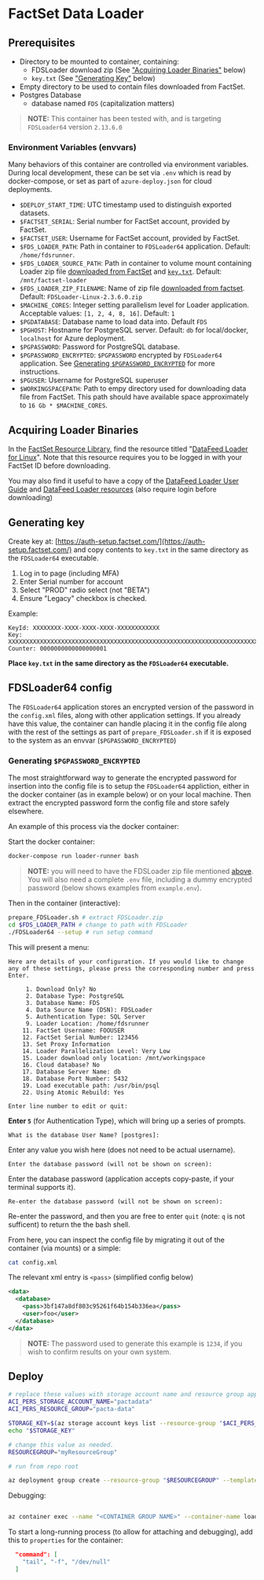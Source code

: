# FactSet Data Loader

## Prerequisites

* Directory to be mounted to container, containing:
  * FDSLoader download zip (See ["Acquiring Loader Binaries"](#acquiring-loader-binaries) below)
  * `key.txt` (See ["Generating Key"](#generating-key) below)
* Empty directory to be used to contain files downloaded from FactSet.
* Postgres Database
  * database named `FDS` (capitalization matters)

> **NOTE:** This container has been tested with, and is targeting `FDSLoader64` version `2.13.6.0`

### Environment Variables (envvars)

Many behaviors of this container are controlled via environment variables.
During local development, these can be set via `.env` which is read by docker-compose, or set as part of `azure-deploy.json` for cloud deployments.


* `$DEPLOY_START_TIME`: UTC timestamp used to distinguish exported datasets.
* `$FACTSET_SERIAL`: Serial number for FactSet account, provided by FactSet.
* `$FACTSET_USER`: Username for FactSet account, provided by FactSet.
* `$FDS_LOADER_PATH`: Path in container to `FDSLoader64` application. Default: `/home/fdsrunner`.
* `$FDS_LOADER_SOURCE_PATH`: Path in container to volume mount containing Loader zip file [downloaded from FactSet](#acquiring-loader-binaries) and [`key.txt`](#generating-key). Default: `/mnt/factset-loader`
* `$FDS_LOADER_ZIP_FILENAME`: Name of zip file [downloaded from factset](#acquiring-loader-binaries). Default: `FDSLoader-Linux-2.3.6.0.zip`
* `$MACHINE_CORES`: Integer setting parallelism level for Loader application. Acceptable values: `[1, 2, 4, 8, 16]`. Default: `1`
* `$PGDATABASE`: Database name to load data into. Default `FDS`
* `$PGHOST`: Hostname for PostgreSQL server. Default: `db` for local/docker, `localhost` for Azure deployment.
* `$PGPASSWORD`: Password for PostgreSQL database.
* `$PGPASSWORD_ENCRYPTED`: `$PGPASSWORD` encrypted by `FDSLoader64` application. See [Generating `$PGPASSWORD_ENCRYPTED`](#generating-pgpassword_encrypted) for more instructions.
* `$PGUSER`: Username for PostgreSQL superuser
* `$WORKINGSPACEPATH`: Path to empy directory used for downloading data file from FactSet. This path should have available space approximately to `16 Gb * $MACHINE_CORES`.


## Acquiring Loader Binaries

In the [FactSet Resource Library](https://go.factset.com/company/resource-library), find the resource titled "[DataFeed Loader for Linux](https://open.factset.com/api/public/media/download/resources/documents/af0def52-791d-47b9-9147-efe2c02e9f60/FDSLoader-Linux-2.13.6.0.zip)".
Note that this resource requires you to be logged in with your FactSet ID before downloading.

You may also find it useful to have a copy of the [DataFeed Loader User Guide](https://open.factset.com/api/public/media/download/resources/documents/542ad4eb-4d38-4b0e-b8af-0892289bc67b/DataFeed%20Loader%20User%20Guide%202.13.6.0.zip) and [DataFeed Loader resources](https://open.factset.com/api/public/media/download/resources/documents/4bd1a761-05e3-425f-8813-4f3b6c3c6a7f/resources.zip) (also require login before downloading)

## Generating key

Create key at: [https://auth-setup.factset.com/](https://auth-setup.factset.com/)
and copy contents to `key.txt` in the same directory as the `FDSLoader64` executable.

1. Log in to page (including MFA)
2. Enter Serial number for account
3. Select "PROD" radio select (not "BETA")
4. Ensure "Legacy" checkbox is checked.

Example:

```text
KeyId: XXXXXXXX-XXXX-XXXX-XXXX-XXXXXXXXXXXX
Key: XXXXXXXXXXXXXXXXXXXXXXXXXXXXXXXXXXXXXXXXXXXXXXXXXXXXXXXXXXXXXXXXXXXXXXXXXXXXXXXXXXXXXXXXXXXXXXXXXXXXXXXXXXXXXXXXXXXXXXXXXXXXXXXX
Counter: 0000000000000000001
```

**Place `key.txt` in the same directory as the `FDSLoader64` executable.**

## FDSLoader64 config

The `FDSLoader64` application stores an encrypted version of the password in the `config.xml` files, along with other application settings.
If you already have this value, the container can handle placing it in the config file along with the rest of the settings as part of `prepare_FDSLoader.sh` if it is exposed to the system as an envvar (`$PGPASSWORD_ENCRYPTED`)

### Generating `$PGPASSWORD_ENCRYPTED`

The most straightforward way to generate the encrypted password for insertion into the config file is to setup the `FDSLoader64` appliction, either in the docker container (as in example below) or on your local machine.
Then extract the encrypted password form the config file and store safely elsewhere.

An example of this process via the docker container:

Start the docker container:

```sh
docker-compose run loader-runner bash
```

> **NOTE:** you will need to have the FDSLoader zip file mentioned [above](#acquiring-loader-binaries). 
You will also need a complete `.env` file, including a dummy encrypted password (below shows examples from `example.env`). 

Then in the container (interactive): 

```sh
prepare_FDSLoader.sh # extract FDSLoader.zip
cd $FDS_LOADER_PATH # change to path with FDSLoader
./FDSLoader64 --setup # run setup command
```

This will present a menu:

```
Here are details of your configuration. If you would like to change any of these settings, please press the corresponding number and press Enter.

     1. Download Only? No
     2. Database Type: PostgreSQL
     3. Database Name: FDS
     4. Data Source Name (DSN): FDSLoader
     5. Authentication Type: SQL Server
     9. Loader Location: /home/fdsrunner
    11. FactSet Username: FOOUSER
    12. FactSet Serial Number: 123456
    13. Set Proxy Information
    14. Loader Parallelization Level: Very Low
    15. Loader download only location: /mnt/workingspace
    16. Cloud database? No
    17. Database Server Name: db
    18. Database Port Number: 5432
    19. Load executable path: /usr/bin/psql
    22. Using Atomic Rebuild: Yes

Enter line number to edit or quit:
```

**Enter `5`** (for Authentication Type), which will bring up a series of prompts.

```
What is the database User Name? [postgres]:
```

Enter any value you wish here (does not need to be actual username).

```
Enter the database password (will not be shown on screen):
```

Enter the database password (application accepts copy-paste, if your terminal supports it).

```
Re-enter the database password (will not be shown on screen):
```

Re-enter the password, and then you are free to enter `quit` (note: `q` is not sufficent) to return the the bash shell.

From here, you can inspect the config file by migrating it out of the container (via mounts) or a simple:

```sh
cat config.xml
```

The relevant xml entry is `<pass>` (simplified config below)

```xml
<data>
  <database>
    <pass>3bf147a8df803c95261f64b154b336ea</pass>
    <user>foo</user>
  </database>
</data>
```

> **NOTE:** The password used to generate this example is `1234`, if you wish to confirm results on your own system.

## Deploy

```sh
# replace these values with storage account name and resource group appropriate to your deployment
ACI_PERS_STORAGE_ACCOUNT_NAME="pactadata"
ACI_PERS_RESOURCE_GROUP="pacta-data"

STORAGE_KEY=$(az storage account keys list --resource-group "$ACI_PERS_RESOURCE_GROUP" --account-name "$ACI_PERS_STORAGE_ACCOUNT_NAME" --query "[0].value" --output tsv)
echo "$STORAGE_KEY"
```

```sh
# change this value as needed.
RESOURCEGROUP="myResourceGroup"

# run from repo root

az deployment group create --resource-group "$RESOURCEGROUP" --template-file azure-deploy.json --parameters @azure-deploy.parameters.json

```

Debugging:

```sh

az container exec --name "<CONTAINER GROUP NAME>" --container-name loader-runner --resource-group $RESOURCEGROUP --exec-command "/bin/bash"

```

To start a long-running process (to allow for attaching and debugging), add this to `properties` for the container:

```json
  "command": [
    "tail", "-f", "/dev/null"
  ]
```
